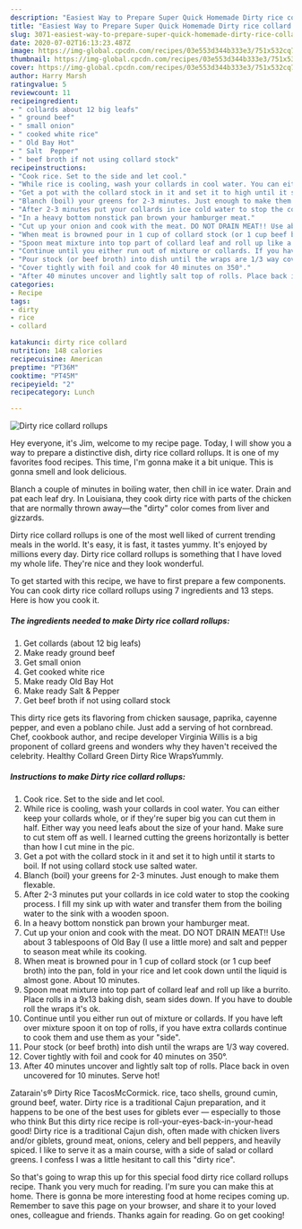 ```yaml
---
description: "Easiest Way to Prepare Super Quick Homemade Dirty rice collard rollups"
title: "Easiest Way to Prepare Super Quick Homemade Dirty rice collard rollups"
slug: 3071-easiest-way-to-prepare-super-quick-homemade-dirty-rice-collard-rollups
date: 2020-07-02T16:13:23.487Z
image: https://img-global.cpcdn.com/recipes/03e553d344b333e3/751x532cq70/dirty-rice-collard-rollups-recipe-main-photo.jpg
thumbnail: https://img-global.cpcdn.com/recipes/03e553d344b333e3/751x532cq70/dirty-rice-collard-rollups-recipe-main-photo.jpg
cover: https://img-global.cpcdn.com/recipes/03e553d344b333e3/751x532cq70/dirty-rice-collard-rollups-recipe-main-photo.jpg
author: Harry Marsh
ratingvalue: 5
reviewcount: 11
recipeingredient:
- " collards about 12 big leafs"
- " ground beef"
- " small onion"
- " cooked white rice"
- " Old Bay Hot"
- " Salt  Pepper"
- " beef broth if not using collard stock"
recipeinstructions:
- "Cook rice. Set to the side and let cool."
- "While rice is cooling, wash your collards in cool water. You can either keep your collards whole, or if they&#39;re super big you can cut them in half. Either way you need leafs about the size of your hand. Make sure to cut stem off as well. I learned cutting the greens horizontally is better than how I cut mine in the pic."
- "Get a pot with the collard stock in it and set it to high until it starts to boil. If not using collard stock use salted water."
- "Blanch (boil) your greens for 2-3 minutes. Just enough to make them flexable."
- "After 2-3 minutes put your collards in ice cold water to stop the cooking process. I fill my sink up with water and transfer them from the boiling water to the sink with a wooden spoon."
- "In a heavy bottom nonstick pan brown your hamburger meat."
- "Cut up your onion and cook with the meat. DO NOT DRAIN MEAT!! Use about 3 tablespoons of Old Bay (I use a little more) and salt and pepper to season meat while its cooking."
- "When meat is browned pour in 1 cup of collard stock (or 1 cup beef broth) into the pan, fold in your rice and let cook down until the liquid is almost gone. About 10 minutes."
- "Spoon meat mixture into top part of collard leaf and roll up like a burrito. Place rolls in a 9x13 baking dish, seam sides down. If you have to double roll the wraps it&#39;s ok."
- "Continue until you either run out of mixture or collards. If you have left over mixture spoon it on top of rolls, if you have extra collards continue to cook them and use them as your &#34;side&#34;."
- "Pour stock (or beef broth) into dish until the wraps are 1/3 way covered."
- "Cover tightly with foil and cook for 40 minutes on 350°."
- "After 40 minutes uncover and lightly salt top of rolls. Place back in oven uncovered for 10 minutes. Serve hot!"
categories:
- Recipe
tags:
- dirty
- rice
- collard

katakunci: dirty rice collard 
nutrition: 148 calories
recipecuisine: American
preptime: "PT36M"
cooktime: "PT45M"
recipeyield: "2"
recipecategory: Lunch

---
```



![Dirty rice collard rollups](https://img-global.cpcdn.com/recipes/03e553d344b333e3/751x532cq70/dirty-rice-collard-rollups-recipe-main-photo.jpg)

Hey everyone, it's Jim, welcome to my recipe page. Today, I will show you a way to prepare a distinctive dish, dirty rice collard rollups. It is one of my favorites food recipes. This time, I'm gonna make it a bit unique. This is gonna smell and look delicious.

Blanch a couple of minutes in boiling water, then chill in ice water. Drain and pat each leaf dry. In Louisiana, they cook dirty rice with parts of the chicken that are normally thrown away—the &#34;dirty&#34; color comes from liver and gizzards.

Dirty rice collard rollups is one of the most well liked of current trending meals in the world. It's easy, it is fast, it tastes yummy. It's enjoyed by millions every day. Dirty rice collard rollups is something that I have loved my whole life. They're nice and they look wonderful.


To get started with this recipe, we have to first prepare a few components. You can cook dirty rice collard rollups using 7 ingredients and 13 steps. Here is how you cook it.

<!--inarticleads1-->

##### The ingredients needed to make Dirty rice collard rollups:

1. Get  collards (about 12 big leafs)
1. Make ready  ground beef
1. Get  small onion
1. Get  cooked white rice
1. Make ready  Old Bay Hot
1. Make ready  Salt &amp; Pepper
1. Get  beef broth if not using collard stock


This dirty rice gets its flavoring from chicken sausage, paprika, cayenne pepper, and even a poblano chile. Just add a serving of hot cornbread. Chef, cookbook author, and recipe developer Virginia Willis is a big proponent of collard greens and wonders why they haven&#39;t received the celebrity. Healthy Collard Green Dirty Rice WrapsYummly. 

<!--inarticleads2-->

##### Instructions to make Dirty rice collard rollups:

1. Cook rice. Set to the side and let cool.
1. While rice is cooling, wash your collards in cool water. You can either keep your collards whole, or if they&#39;re super big you can cut them in half. Either way you need leafs about the size of your hand. Make sure to cut stem off as well. I learned cutting the greens horizontally is better than how I cut mine in the pic.
1. Get a pot with the collard stock in it and set it to high until it starts to boil. If not using collard stock use salted water.
1. Blanch (boil) your greens for 2-3 minutes. Just enough to make them flexable.
1. After 2-3 minutes put your collards in ice cold water to stop the cooking process. I fill my sink up with water and transfer them from the boiling water to the sink with a wooden spoon.
1. In a heavy bottom nonstick pan brown your hamburger meat.
1. Cut up your onion and cook with the meat. DO NOT DRAIN MEAT!! Use about 3 tablespoons of Old Bay (I use a little more) and salt and pepper to season meat while its cooking.
1. When meat is browned pour in 1 cup of collard stock (or 1 cup beef broth) into the pan, fold in your rice and let cook down until the liquid is almost gone. About 10 minutes.
1. Spoon meat mixture into top part of collard leaf and roll up like a burrito. Place rolls in a 9x13 baking dish, seam sides down. If you have to double roll the wraps it&#39;s ok.
1. Continue until you either run out of mixture or collards. If you have left over mixture spoon it on top of rolls, if you have extra collards continue to cook them and use them as your &#34;side&#34;.
1. Pour stock (or beef broth) into dish until the wraps are 1/3 way covered.
1. Cover tightly with foil and cook for 40 minutes on 350°.
1. After 40 minutes uncover and lightly salt top of rolls. Place back in oven uncovered for 10 minutes. Serve hot!


Zatarain&#39;s® Dirty Rice TacosMcCormick. rice, taco shells, ground cumin, ground beef, water. Dirty rice is a traditional Cajun preparation, and it happens to be one of the best uses for giblets ever — especially to those who think But this dirty rice recipe is roll-your-eyes-back-in-your-head good! Dirty rice is a traditional Cajun dish, often made with chicken livers and/or giblets, ground meat, onions, celery and bell peppers, and heavily spiced. I like to serve it as a main course, with a side of salad or collard greens. I confess I was a little hesitant to call this &#34;dirty rice&#34;. 

So that's going to wrap this up for this special food dirty rice collard rollups recipe. Thank you very much for reading. I'm sure you can make this at home. There is gonna be more interesting food at home recipes coming up. Remember to save this page on your browser, and share it to your loved ones, colleague and friends. Thanks again for reading. Go on get cooking!
